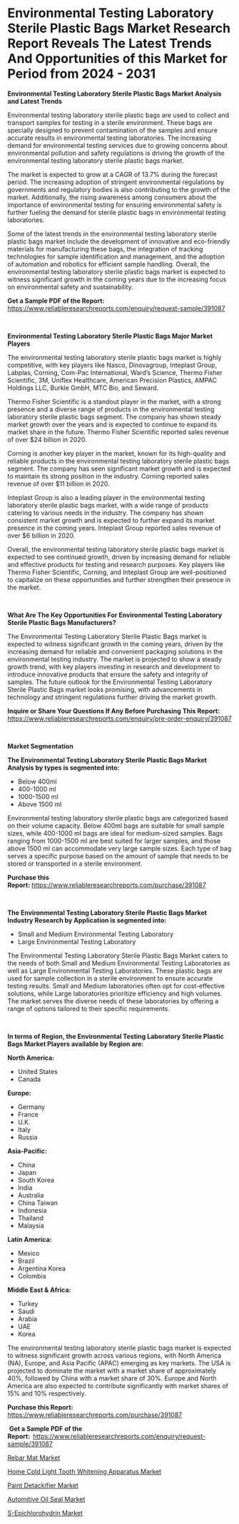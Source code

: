 <p><h1>Environmental Testing Laboratory Sterile Plastic Bags Market Research Report Reveals The Latest Trends And Opportunities of this Market for Period from 2024 - 2031</h1></p><p><strong>Environmental Testing Laboratory Sterile Plastic Bags Market Analysis and Latest Trends</strong></p>
<p><p>Environmental testing laboratory sterile plastic bags are used to collect and transport samples for testing in a sterile environment. These bags are specially designed to prevent contamination of the samples and ensure accurate results in environmental testing laboratories. The increasing demand for environmental testing services due to growing concerns about environmental pollution and safety regulations is driving the growth of the environmental testing laboratory sterile plastic bags market.</p><p>The market is expected to grow at a CAGR of 13.7% during the forecast period. The increasing adoption of stringent environmental regulations by governments and regulatory bodies is also contributing to the growth of the market. Additionally, the rising awareness among consumers about the importance of environmental testing for ensuring environmental safety is further fueling the demand for sterile plastic bags in environmental testing laboratories.</p><p>Some of the latest trends in the environmental testing laboratory sterile plastic bags market include the development of innovative and eco-friendly materials for manufacturing these bags, the integration of tracking technologies for sample identification and management, and the adoption of automation and robotics for efficient sample handling. Overall, the environmental testing laboratory sterile plastic bags market is expected to witness significant growth in the coming years due to the increasing focus on environmental safety and sustainability.</p></p>
<p><strong>Get a Sample PDF of the Report:&nbsp;</strong> <a href="https://www.reliableresearchreports.com/enquiry/request-sample/391087">https://www.reliableresearchreports.com/enquiry/request-sample/391087</a></p>
<p>&nbsp;</p>
<p><strong>Environmental Testing Laboratory Sterile Plastic Bags Major Market Players</strong></p>
<p><p>The environmental testing laboratory sterile plastic bags market is highly competitive, with key players like Nasco, Dinovagroup, Inteplast Group, Labplas, Corning, Com-Pac International, Ward’s Science, Thermo Fisher Scientific, 3M, Uniflex Healthcare, American Precision Plastics, AMPAC Holdings LLC, Burkle GmbH, MTC Bio, and Seward.</p><p>Thermo Fisher Scientific is a standout player in the market, with a strong presence and a diverse range of products in the environmental testing laboratory sterile plastic bags segment. The company has shown steady market growth over the years and is expected to continue to expand its market share in the future. Thermo Fisher Scientific reported sales revenue of over $24 billion in 2020.</p><p>Corning is another key player in the market, known for its high-quality and reliable products in the environmental testing laboratory sterile plastic bags segment. The company has seen significant market growth and is expected to maintain its strong position in the industry. Corning reported sales revenue of over $11 billion in 2020.</p><p>Inteplast Group is also a leading player in the environmental testing laboratory sterile plastic bags market, with a wide range of products catering to various needs in the industry. The company has shown consistent market growth and is expected to further expand its market presence in the coming years. Inteplast Group reported sales revenue of over $6 billion in 2020.</p><p>Overall, the environmental testing laboratory sterile plastic bags market is expected to see continued growth, driven by increasing demand for reliable and effective products for testing and research purposes. Key players like Thermo Fisher Scientific, Corning, and Inteplast Group are well-positioned to capitalize on these opportunities and further strengthen their presence in the market.</p></p>
<p>&nbsp;</p>
<p><strong>What Are The Key Opportunities For Environmental Testing Laboratory Sterile Plastic Bags Manufacturers?</strong></p>
<p><p>The Environmental Testing Laboratory Sterile Plastic Bags market is expected to witness significant growth in the coming years, driven by the increasing demand for reliable and convenient packaging solutions in the environmental testing industry. The market is projected to show a steady growth trend, with key players investing in research and development to introduce innovative products that ensure the safety and integrity of samples. The future outlook for the Environmental Testing Laboratory Sterile Plastic Bags market looks promising, with advancements in technology and stringent regulations further driving the market growth.</p></p>
<p><strong>Inquire or Share Your Questions If Any Before Purchasing This Report:</strong> <a href="https://www.reliableresearchreports.com/enquiry/pre-order-enquiry/391087">https://www.reliableresearchreports.com/enquiry/pre-order-enquiry/391087</a></p>
<p>&nbsp;</p>
<p><strong>Market Segmentation</strong></p>
<p><strong>The Environmental Testing Laboratory Sterile Plastic Bags Market Analysis by types is segmented into:</strong></p>
<p><ul><li>Below 400ml</li><li>400-1000 ml</li><li>1000-1500 ml</li><li>Above 1500 ml</li></ul></p>
<p><p>Environmental testing laboratory sterile plastic bags are categorized based on their volume capacity. Below 400ml bags are suitable for small sample sizes, while 400-1000 ml bags are ideal for medium-sized samples. Bags ranging from 1000-1500 ml are best suited for larger samples, and those above 1500 ml can accommodate very large sample sizes. Each type of bag serves a specific purpose based on the amount of sample that needs to be stored or transported in a sterile environment.</p></p>
<p><strong>Purchase this Report:&nbsp;</strong><a href="https://www.reliableresearchreports.com/purchase/391087">https://www.reliableresearchreports.com/purchase/391087</a></p>
<p>&nbsp;</p>
<p><strong>The Environmental Testing Laboratory Sterile Plastic Bags Market Industry Research by Application is segmented into:</strong></p>
<p><ul><li>Small and Medium Environmental Testing Laboratory</li><li>Large Environmental Testing Laboratory</li></ul></p>
<p><p>The Environmental Testing Laboratory Sterile Plastic Bags Market caters to the needs of both Small and Medium Environmental Testing Laboratories as well as Large Environmental Testing Laboratories. These plastic bags are used for sample collection in a sterile environment to ensure accurate testing results. Small and Medium laboratories often opt for cost-effective solutions, while Large laboratories prioritize efficiency and high volumes. The market serves the diverse needs of these laboratories by offering a range of options tailored to their specific requirements.</p></p>
<p>&nbsp;</p>
<p><strong>In terms of Region, the Environmental Testing Laboratory Sterile Plastic Bags Market Players available by Region are:</strong></p>
<p>
    <p> <strong> North America: </strong>
        <ul>
            <li>United States</li>
            <li>Canada</li>
        </ul>
        </p> 
    <p> <strong> Europe: </strong>
        <ul>
            <li>Germany</li>
            <li>France</li>
            <li>U.K.</li>
            <li>Italy</li>
            <li>Russia</li>
        </ul>
        </p> 
    <p> <strong> Asia-Pacific: </strong>
        <ul>
            <li>China</li>
            <li>Japan</li>
            <li>South Korea</li>
            <li>India</li>
            <li>Australia</li>
            <li>China Taiwan</li>
            <li>Indonesia</li>
            <li>Thailand</li>
            <li>Malaysia</li>
        </ul>
        </p> 
    <p> <strong> Latin America: </strong>
        <ul>
            <li>Mexico</li>
            <li>Brazil</li>
            <li>Argentina Korea</li>
            <li>Colombia</li>
        </ul>
        </p> 
    <p> <strong> Middle East & Africa: </strong>
        <ul>
            <li>Turkey</li>
            <li>Saudi</li>
            <li>Arabia</li>
            <li>UAE</li>
            <li>Korea</li>
        </ul>
    </p>
    </p>
<p><p>The environmental testing laboratory sterile plastic bags market is expected to witness significant growth across various regions, with North America (NA), Europe, and Asia Pacific (APAC) emerging as key markets. The USA is projected to dominate the market with a market share of approximately 40%, followed by China with a market share of 30%. Europe and North America are also expected to contribute significantly with market shares of 15% and 10% respectively.</p></p>
<p><strong>Purchase this Report: </strong><a href="https://www.reliableresearchreports.com/purchase/391087">https://www.reliableresearchreports.com/purchase/391087</a></p>
<p>&nbsp;<strong>Get a Sample PDF of the Report:&nbsp;&nbsp;</strong><a href="https://www.reliableresearchreports.com/enquiry/request-sample/391087">https://www.reliableresearchreports.com/enquiry/request-sample/391087</a></p>
<p><strong></strong></p>
<p><p><a href="https://view.publitas.com/reportprime-1/rebar-mat-market-offers-provide-insightful-data-for-the-time-period-from-2024-to-2031-and-also-provide-analysis-based-on-application-type-and-region/">Rebar Mat Market</a></p><p><a href="https://gratis-rainforest-2ca.notion.site/Home-Cold-Light-Tooth-Whitening-Apparatus-Market-Size-and-Growth-Market-Segmentation-Regional-and--84ceaf6341734bc4a58c2a1883f51ef9">Home Cold Light Tooth Whitening Apparatus Market</a></p><p><a href="https://view.publitas.com/reportprime-1/paint-detackifier-market-size-focuses-on-market-dynamics-in-depth-analysis-and-future-projections-of-its-market-forecasted-for-period-from-2024-to-2031/">Paint Detackifier Market</a></p><p><a href="https://crocus-run-b5a.notion.site/Automitive-Oil-Seal-Market-Research-Report-Provides-Critical-Insights-that-can-help-Shape-Business-D-782cfe09167b484da1e6644df531168b">Automitive Oil Seal Market</a></p><p><a href="https://metal-farmhouse-e95.notion.site/Global-S-Epichlorohydrin-Market-by-Types-Applications-and-Major-Players-with-Regional-Growth-Rate-1eb845084d6743a292f4432408e15628">S-Epichlorohydrin Market</a></p></p>